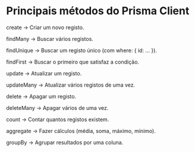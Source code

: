# Principais métodos do Prisma Client

create → Criar um novo registo.

findMany → Buscar vários registos.

findUnique → Buscar um registo único (com where: { id: ... }).

findFirst → Buscar o primeiro que satisfaz a condição.

update → Atualizar um registo.

updateMany → Atualizar vários registos de uma vez.

delete → Apagar um registo.

deleteMany → Apagar vários de uma vez.

count → Contar quantos registos existem.

aggregate → Fazer cálculos (média, soma, máximo, mínimo).

groupBy → Agrupar resultados por uma coluna.

